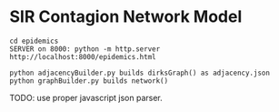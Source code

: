 # SIR Contagion Network Model

```
cd epidemics
SERVER on 8000: python -m http.server
http://localhost:8000/epidemics.html
```

```
python adjacencyBuilder.py builds dirksGraph() as adjacency.json
python graphBuilder.py builds network()
```

TODO: use proper javascript json parser.